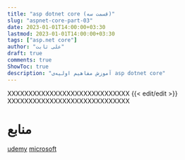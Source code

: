 ```yaml
---
title: "asp dotnet core (قسمت سه)"
slug: "aspnet-core-part-03"
date: 2023-01-01T14:00:00+03:30
lastmod: 2023-01-01T14:00:00+03:30
tags: ["asp.net core"]
author: "علی ثابت"
draft: true
comments: true
ShowToc: true
description: "آموزش مفاهیم اولیه‌ی asp dotnet core"
---
```

XXXXXXXXXXXXXXXXXXXXXXXXXXXXX
{{< edit/edit >}}
XXXXXXXXXXXXXXXXXXXXXXXXXXXXX
# منابع
[udemy](https://www.udemy.com/course/asp-net-core-true-ultimate-guide-real-project/)
[microsoft](https://learn.microsoft.com/en-us/aspnet/core/introduction-to-aspnet-core)